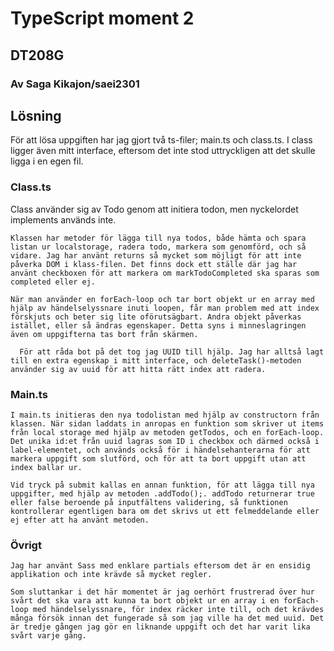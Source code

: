 # TypeScript moment 2

## DT208G

### Av Saga Kikajon/saei2301

## Lösning

För att lösa uppgiften har jag gjort två ts-filer; main.ts och class.ts. I class ligger även mitt interface, eftersom det inte stod uttryckligen att det skulle ligga i en egen fil.

### Class.ts

Class använder sig av Todo genom att initiera todon, men nyckelordet implements används inte.

    Klassen har metoder för lägga till nya todos, både hämta och spara listan ur localstorage, radera todo, markera som genomförd, och så vidare. Jag har använt returns så mycket som möjligt för att inte påverka DOM i klass-filen. Det finns dock ett ställe där jag har använt checkboxen för att markera om markTodoCompleted ska sparas som completed eller ej.

    När man använder en forEach-loop och tar bort objekt ur en array med hjälp av händelselyssnare inuti loopen, får man problem med att index förskjuts och beter sig lite oförutsägbart. Andra objekt påverkas istället, eller så ändras egenskaper. Detta syns i minneslagringen även om uppgifterna tas bort från skärmen.

      För att råda bot på det tog jag UUID till hjälp. Jag har alltså lagt till en extra egenskap i mitt interface, och deleteTask()-metoden använder sig av uuid för att hitta rätt index att radera.

### Main.ts

    I main.ts initieras den nya todolistan med hjälp av constructorn från klassen. När sidan laddats in anropas en funktion som skriver ut items från local storage med hjälp av metoden getTodos, och en forEach-loop. Det unika id:et från uuid lagras som ID i checkbox och därmed också i label-elementet, och används också för i händelsehanterarna för att markera uppgift som slutförd, och för att ta bort uppgift utan att index ballar ur.

    Vid tryck på submit kallas en annan funktion, för att lägga till nya uppgifter, med hjälp av metoden .addTodo();. addTodo returnerar true eller false beroende på inputfältens validering, så funktionen kontrollerar egentligen bara om det skrivs ut ett felmeddelande eller ej efter att ha använt metoden.

### Övrigt

    Jag har använt Sass med enklare partials eftersom det är en ensidig applikation och inte krävde så mycket regler.

    Som sluttankar i det här momentet är jag oerhört frustrerad över hur svårt det ska vara att kunna ta bort objekt ur en array i en forEach-loop med händelselyssnare, för index räcker inte till, och det krävdes många försök innan det fungerade så som jag ville ha det med uuid. Det är tredje gången jag gör en liknande uppgift och det har varit lika svårt varje gång.
